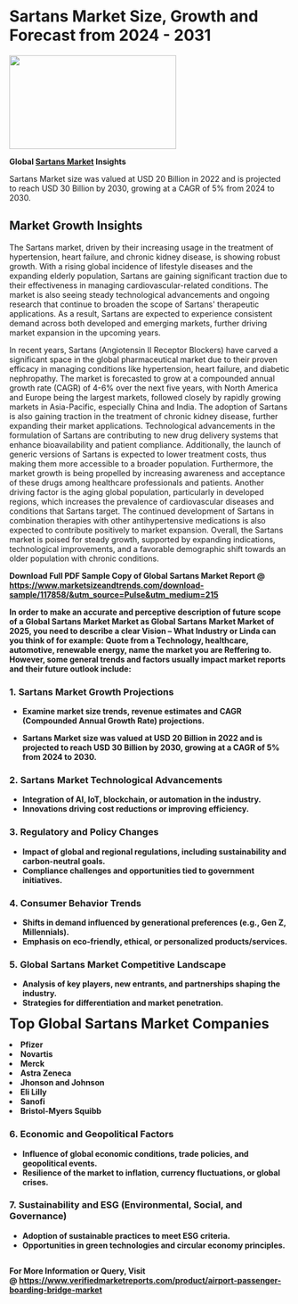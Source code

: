 <H1>Sartans Market Size, Growth and Forecast from 2024 - 2031</H1><img class="aligncenter size-medium wp-image-584254" src="https://thirdeyenews.in/wp-content/uploads/2024/09/Global-Market-Research-300x168.jpeg" alt="" width="300" height="168" /><p><strong>Global&nbsp;<a href="https://www.marketsizeandtrends.com/download-sample/117858/&amp;utm_source=Pulse&amp;utm_medium=215">Sartans Market</a> Insights</strong></p><p>Sartans Market size was valued at USD 20 Billion in 2022 and is projected to reach USD 30 Billion by 2030, growing at a CAGR of 5% from 2024 to 2030.</p><p><h2>Market Growth Insights</h2> <p>The Sartans market, driven by their increasing usage in the treatment of hypertension, heart failure, and chronic kidney disease, is showing robust growth. With a rising global incidence of lifestyle diseases and the expanding elderly population, Sartans are gaining significant traction due to their effectiveness in managing cardiovascular-related conditions. The market is also seeing steady technological advancements and ongoing research that continue to broaden the scope of Sartans' therapeutic applications. As a result, Sartans are expected to experience consistent demand across both developed and emerging markets, further driving market expansion in the upcoming years.</p> <p><strong></strong></p> <p>In recent years, Sartans (Angiotensin II Receptor Blockers) have carved a significant space in the global pharmaceutical market due to their proven efficacy in managing conditions like hypertension, heart failure, and diabetic nephropathy. The market is forecasted to grow at a compounded annual growth rate (CAGR) of 4-6% over the next five years, with North America and Europe being the largest markets, followed closely by rapidly growing markets in Asia-Pacific, especially China and India. The adoption of Sartans is also gaining traction in the treatment of chronic kidney disease, further expanding their market applications. Technological advancements in the formulation of Sartans are contributing to new drug delivery systems that enhance bioavailability and patient compliance. Additionally, the launch of generic versions of Sartans is expected to lower treatment costs, thus making them more accessible to a broader population. Furthermore, the market growth is being propelled by increasing awareness and acceptance of these drugs among healthcare professionals and patients. Another driving factor is the aging global population, particularly in developed regions, which increases the prevalence of cardiovascular diseases and conditions that Sartans target. The continued development of Sartans in combination therapies with other antihypertensive medications is also expected to contribute positively to market expansion. Overall, the Sartans market is poised for steady growth, supported by expanding indications, technological improvements, and a favorable demographic shift towards an older population with chronic conditions.</p> <p><strong></p><p><span class=""><strong>Download Full PDF Sample Copy of Global Sartans Market Report</strong> @ <a href="https://www.marketsizeandtrends.com/download-sample/117858/&amp;utm_source=Pulse&amp;utm_medium=215" target="_blank">https://www.marketsizeandtrends.com/download-sample/117858/&amp;utm_source=Pulse&amp;utm_medium=215</a></span></p><p>In order to make an accurate and perceptive description of future scope of a Global&nbsp;Sartans Market Market as Global&nbsp;Sartans Market Market of 2025, you need to describe a clear Vision &ndash; What Industry or Linda can you think of for example: Quote from a Technology, healthcare, automotive, renewable energy, name the market you are Reffering to. However, some general trends and factors usually impact market reports and their future outlook include:</p><h3>1.&nbsp;<strong>Sartans Market Growth Projections</strong></h3><ul><li>Examine market size trends, revenue estimates and CAGR (Compounded Annual Growth Rate) projections.</li><li><p>Sartans Market size was valued at USD 20 Billion in 2022 and is projected to reach USD 30 Billion by 2030, growing at a CAGR of 5% from 2024 to 2030.</p></li></ul><h3>2.&nbsp;<strong>Sartans Market Technological Advancements</strong></h3><ul><li>Integration of AI, IoT, blockchain, or automation in the industry.</li><li>Innovations driving cost reductions or improving efficiency.</li></ul><h3>3.&nbsp;<strong>Regulatory and Policy Changes</strong></h3><ul><li>Impact of global and regional regulations, including sustainability and carbon-neutral goals.</li><li>Compliance challenges and opportunities tied to government initiatives.</li></ul><h3>4.&nbsp;<strong>Consumer Behavior Trends</strong></h3><ul><li>Shifts in demand influenced by generational preferences (e.g., Gen Z, Millennials).</li><li>Emphasis on eco-friendly, ethical, or personalized products/services.</li></ul><h3>5.&nbsp;<strong>Global Sartans Market Competitive Landscape</strong></h3><ul><li>Analysis of key players, new entrants, and partnerships shaping the industry.</li><li>Strategies for differentiation and market penetration.</li></ul><p data-pm-slice="1 1 []"><span style="color: inherit; font-family: inherit; font-size: 25px;">Top Global Sartans Market Companies</span></p><div class="" data-test-id=""><p><li>Pfizer</li><li> Novartis</li><li> Merck</li><li> Astra Zeneca</li><li> Jhonson and Johnson</li><li> Eli Lilly</li><li> Sanofi</li><li> Bristol-Myers Squibb</li></p></div><h3>6.&nbsp;<strong>Economic and Geopolitical Factors</strong></h3><ul><li>Influence of global economic conditions, trade policies, and geopolitical events.</li><li>Resilience of the market to inflation, currency fluctuations, or global crises.</li></ul><h3>7.&nbsp;<strong>Sustainability and ESG (Environmental, Social, and Governance)</strong></h3><ul><li>Adoption of sustainable practices to meet ESG criteria.</li><li>Opportunities in green technologies and circular economy principles.</li></ul><h2><strong style="font-size: 14px;">For More Information or Query, Visit @&nbsp;</strong><a style="background-color: #ffffff; font-size: 14px;" href="https://www.marketsizeandtrends.com/report/sartans-market/" target="_blank">https://www.verifiedmarketreports.com/product/airport-passenger-boarding-bridge-market</a></h2>
